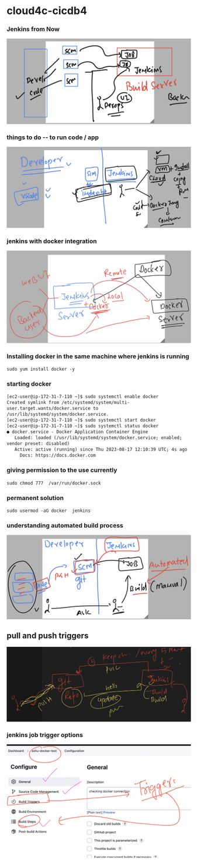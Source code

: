 # cloud4c-cicdb4

### Jenkins from Now 

<img src="jnow.png">

### things to do -- to run code / app 

<img src="code.png">

### jenkins with docker integration 

<img src="jd.png">

### Installing docker in the same machine where jenkins is running

```
sudo yum install docker -y
```

### starting docker 

```
[ec2-user@ip-172-31-7-110 ~]$ sudo systemctl enable docker
Created symlink from /etc/systemd/system/multi-user.target.wants/docker.service to /usr/lib/systemd/system/docker.service.
[ec2-user@ip-172-31-7-110 ~]$ sudo systemctl start docker
[ec2-user@ip-172-31-7-110 ~]$ sudo systemctl status docker
● docker.service - Docker Application Container Engine
   Loaded: loaded (/usr/lib/systemd/system/docker.service; enabled; vendor preset: disabled)
   Active: active (running) since Thu 2023-08-17 12:10:39 UTC; 4s ago
     Docs: https://docs.docker.com
```

### giving permission to the use currently 

```
sudo chmod 777  /var/run/docker.sock
```

### permanent solution 

```
sudo usermod -aG docker  jenkins
```

### understanding automated build process

<img src="autob.png">

## pull and push triggers

<img src="tg.png">

### jenkins job trigger options 

<img src="jtr.png">



